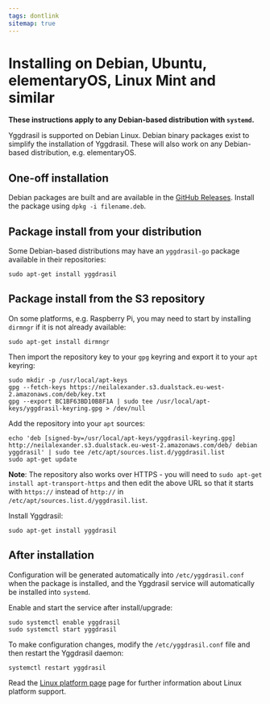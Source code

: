 ```yaml
---
tags: dontlink
sitemap: true
---
```


# Installing on Debian, Ubuntu, elementaryOS, Linux Mint and similar

**These instructions apply to any Debian-based distribution with `systemd`.**

Yggdrasil is supported on Debian Linux. Debian binary packages exist to simplify
the installation of Yggdrasil. These will also work on any Debian-based
distribution, e.g. elementaryOS.

## One-off installation

Debian packages are built and are available in the [GitHub Releases](https://github.com/yggdrasil-network/yggdrasil-go/releases).
Install the package using `dpkg -i filename.deb`.

## Package install from your distribution

Some Debian-based distributions may have an `yggdrasil-go` package available in
their repositories:
```
sudo apt-get install yggdrasil
```

## Package install from the S3 repository

On some platforms, e.g. Raspberry Pi, you may need to start by installing
`dirmngr` if it is not already available:
```
sudo apt-get install dirmngr
```

Then import the repository key to your `gpg` keyring and export it to your
`apt` keyring:
```
sudo mkdir -p /usr/local/apt-keys
gpg --fetch-keys https://neilalexander.s3.dualstack.eu-west-2.amazonaws.com/deb/key.txt
gpg --export BC1BF63BD10B8F1A | sudo tee /usr/local/apt-keys/yggdrasil-keyring.gpg > /dev/null
```

Add the repository into your `apt` sources:
```
echo 'deb [signed-by=/usr/local/apt-keys/yggdrasil-keyring.gpg] http://neilalexander.s3.dualstack.eu-west-2.amazonaws.com/deb/ debian yggdrasil' | sudo tee /etc/apt/sources.list.d/yggdrasil.list
sudo apt-get update
```

**Note**: The repository also works over HTTPS - you will need to `sudo apt-get install apt-transport-https` and then edit the above URL so that it starts with `https://` instead of `http://` in `/etc/apt/sources.list.d/yggdrasil.list`.

Install Yggdrasil:
```
sudo apt-get install yggdrasil
```

## After installation 

Configuration will be generated automatically into `/etc/yggdrasil.conf` when
the package is installed, and the Yggdrasil service will automatically be
installed into `systemd`.

Enable and start the service after install/upgrade:
```
sudo systemctl enable yggdrasil
sudo systemctl start yggdrasil
```

To make configuration changes, modify the `/etc/yggdrasil.conf` file and then restart the Yggdrasil daemon:
```
systemctl restart yggdrasil
```

Read the [Linux platform page](configuration.md) page for further
information about Linux platform support.
